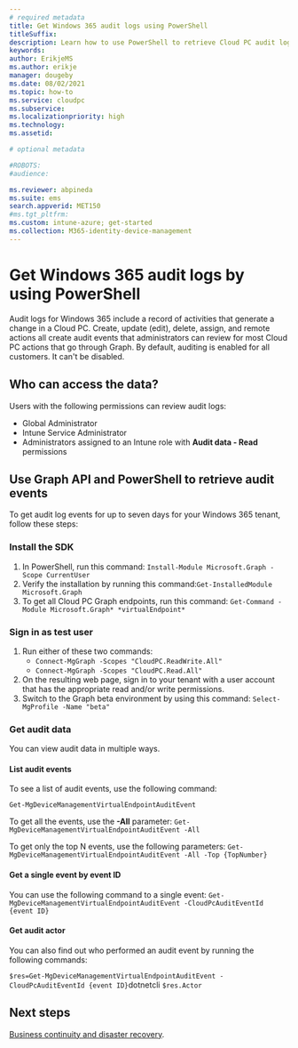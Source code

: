 ```yaml
---
# required metadata
title: Get Windows 365 audit logs using PowerShell
titleSuffix:
description: Learn how to use PowerShell to retrieve Cloud PC audit logs.
keywords:
author: ErikjeMS  
ms.author: erikje
manager: dougeby
ms.date: 08/02/2021
ms.topic: how-to
ms.service: cloudpc
ms.subservice: 
ms.localizationpriority: high
ms.technology:
ms.assetid: 

# optional metadata

#ROBOTS:
#audience:

ms.reviewer: abpineda
ms.suite: ems
search.appverid: MET150
#ms.tgt_pltfrm:
ms.custom: intune-azure; get-started
ms.collection: M365-identity-device-management
---
```


# Get Windows 365 audit logs by using PowerShell

Audit logs for Windows 365 include a record of activities that generate a change in a Cloud PC. Create, update (edit), delete, assign, and remote actions all create audit events that administrators can review for most Cloud PC actions that go through Graph. By default, auditing is enabled for all customers. It can't be disabled.

## Who can access the data?

Users with the following permissions can review audit logs:

- Global Administrator
- Intune Service Administrator
- Administrators assigned to an Intune role with **Audit data - Read** permissions

## Use Graph API and PowerShell to retrieve audit events

To get audit log events for up to seven days for your Windows 365 tenant, follow these steps:

### Install the SDK

1. In PowerShell, run this command: ```Install-Module Microsoft.Graph -Scope CurrentUser```
2. Verify the installation by running this command:```Get-InstalledModule Microsoft.Graph```
3. To get all Cloud PC Graph endpoints, run this command: ```Get-Command -Module Microsoft.Graph* *virtualEndpoint*```

### Sign in as test user

1. Run either of these two commands:
    - ```Connect-MgGraph -Scopes "CloudPC.ReadWrite.All"```
    - ```Connect-MgGraph -Scopes "CloudPC.Read.All"```
2. On the resulting web page, sign in to your tenant with a user account that has the appropriate read and/or write permissions.
3. Switch to the Graph beta environment by using this command: ```Select-MgProfile -Name "beta"```

### Get audit data

You can view audit data in multiple ways.

#### List audit events

To see a list of audit events, use the following command:

```Get-MgDeviceManagementVirtualEndpointAuditEvent```

To get all the events, use the **-All** parameter: ```Get-MgDeviceManagementVirtualEndpointAuditEvent -All```

To get only the top N events, use the following parameters: ```Get-MgDeviceManagementVirtualEndpointAuditEvent -All -Top {TopNumber}```

#### Get a single event by event ID

You can use the following command to a single event: ```Get-MgDeviceManagementVirtualEndpointAuditEvent -CloudPcAuditEventId {event ID}```

#### Get audit actor

You can also find out who performed an audit event by running the following commands:

```$res=Get-MgDeviceManagementVirtualEndpointAuditEvent -CloudPcAuditEventId {event ID}```dotnetcli
```$res.Actor```

<!-- ########################## -->
## Next steps

[Business continuity and disaster recovery](business-continuity-disaster-recovery.md).
